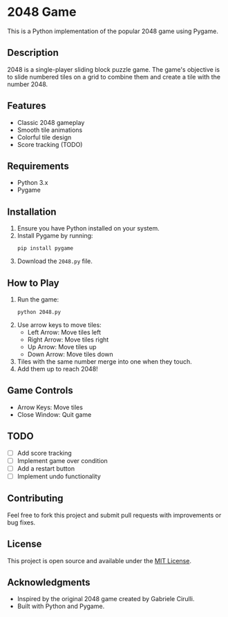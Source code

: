 # 2048 Game

This is a Python implementation of the popular 2048 game using Pygame.

## Description

2048 is a single-player sliding block puzzle game. The game's objective is to slide numbered tiles on a grid to combine them and create a tile with the number 2048.

## Features

- Classic 2048 gameplay
- Smooth tile animations
- Colorful tile design
- Score tracking (TODO)

## Requirements

- Python 3.x
- Pygame

## Installation

1. Ensure you have Python installed on your system.
2. Install Pygame by running:
   ```
   pip install pygame
   ```
3. Download the `2048.py` file.

## How to Play

1. Run the game:
   ```
   python 2048.py
   ```
2. Use arrow keys to move tiles:
   - Left Arrow: Move tiles left
   - Right Arrow: Move tiles right
   - Up Arrow: Move tiles up
   - Down Arrow: Move tiles down
3. Tiles with the same number merge into one when they touch.
4. Add them up to reach 2048!

## Game Controls

- Arrow Keys: Move tiles
- Close Window: Quit game

## TODO

- [ ] Add score tracking
- [ ] Implement game over condition
- [ ] Add a restart button
- [ ] Implement undo functionality

## Contributing

Feel free to fork this project and submit pull requests with improvements or bug fixes.

## License

This project is open source and available under the [MIT License](LICENSE).

## Acknowledgments

- Inspired by the original 2048 game created by Gabriele Cirulli.
- Built with Python and Pygame.